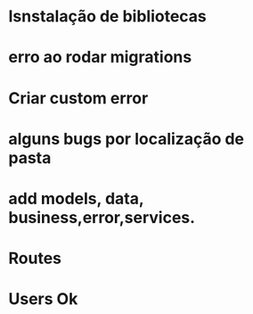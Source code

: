 # Isnstalação de bibliotecas
# erro ao rodar migrations
# Criar custom error
# alguns bugs por localização de pasta
# add models, data, business,error,services.
# Routes
# Users Ok